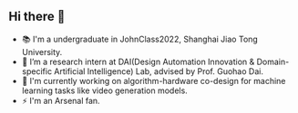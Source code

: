## Hi there 👋

<!--
**WhiteCmile/WhiteCmile** is a ✨ _special_ ✨ repository because its `README.md` (this file) appears on your GitHub profile.
-->

- 📚 I'm a undergraduate in JohnClass2022, Shanghai Jiao Tong University. 
- 🔭 I’m a research intern at DAI(Design Automation Innovation & Domain-specific Artificial Intelligence) Lab, advised by Prof. Guohao Dai.
- 🤔 I'm currently working on algorithm-hardware co-design for machine learning tasks like video generation models.
- ⚡ I'm an Arsenal fan.
